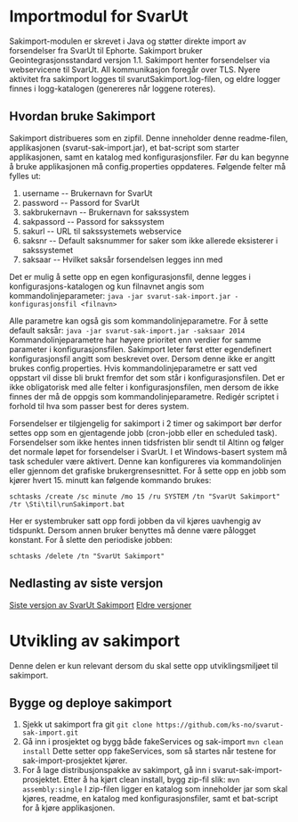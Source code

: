 Importmodul for SvarUt
===================================

Sakimport-modulen er skrevet i Java og støtter direkte import av forsendelser fra SvarUt til Ephorte. Sakimport bruker Geointegrasjonsstandard versjon 1.1. Sakimport henter forsendelser via
webservicene til SvarUt. All kommunikasjon foregår over TLS. Nyere aktivitet fra sakimport logges til svarutSakimport.log-filen, og eldre logger finnes i logg-katalogen (genereres når loggene
roteres).


Hvordan bruke Sakimport
-----------------------------------
Sakimport distribueres som en zipfil. Denne inneholder denne readme-filen, applikasjonen (svarut-sak-import.jar), et bat-script som starter applikasjonen, samt en katalog med konfigurasjonsfiler.
Før du kan begynne å bruke applikasjonen må config.properties oppdateres. Følgende felter må fylles ut:

1. username -- Brukernavn for SvarUt
2. password -- Passord for SvarUt
3. sakbrukernavn -- Brukernavn for sakssystem
4. sakpassord -- Passord for sakssystem
5. sakurl -- URL til sakssystemets webservice
6. saksnr -- Default saksnummer for saker som ikke allerede eksisterer i sakssystemet
7. saksaar -- Hvilket saksår forsendelsen legges inn med

Det er mulig å sette opp en egen konfigurasjonsfil, denne legges i konfigurasjons-katalogen og kun filnavnet angis som kommandolinjeparameter:
`java -jar svarut-sak-import.jar -konfigurasjonsfil <filnavn>`

Alle parametre kan også gis som kommandolinjeparametre. For å sette default saksår:
`java -jar svarut-sak-import.jar -saksaar 2014`
Kommandolinjeparametre har høyere prioritet enn verdier for samme parameter i konfigurasjonsfilen. Sakimport leter først etter egendefinert konfigurasjonsfil angitt
som beskrevet over. Dersom denne ikke er angitt brukes config.properties. Hvis kommandolinjeparametre er satt ved oppstart vil disse bli brukt fremfor det som står i
konfigurasjonsfilen. Det er ikke obligatorisk med alle felter i konfigurasjonsfilen, men dersom de ikke finnes der må de oppgis som kommandolinjeparametre. Redigér scriptet i forhold til
hva som passer best for deres system.

Forsendelser er tilgjengelig for sakimport i 2 timer og sakimport bør derfor settes opp som en gjentagende jobb (cron-jobb eller en scheduled task).
Forsendelser som ikke hentes innen tidsfristen blir sendt til Altinn og følger det normale løpet for forsendelser i SvarUt. I et Windows-basert system må task scheduler være
aktivert. Denne kan konfigureres via kommandolinjen eller gjennom det grafiske brukergrensesnittet. For å sette opp en jobb som kjører hvert 15. minutt kan følgende kommando brukes:

`schtasks /create /sc minute /mo 15 /ru SYSTEM /tn "SvarUt Sakimport" /tr \Sti\til\runSakimport.bat`

Her er systembruker satt opp fordi jobben da vil kjøres uavhengig av tidspunkt. Dersom annen bruker benyttes må denne være pålogget konstant.
For å slette den periodiske jobben:

`schtasks /delete /tn "SvarUt Sakimport"`

Nedlasting av siste versjon
-----------------------------------

[Siste versjon av SvarUt Sakimport](https://svarut.ks.no/releases/svarut-sak-import-latest.zip)
[Eldre versjoner](https://svarut.ks.no/releases/)

Utvikling av sakimport
===================================

Denne delen er kun relevant dersom du skal sette opp utviklingsmiljøet til sakimport.


Bygge og deploye sakimport
-----------------------------------
1. Sjekk ut sakimport fra git `git clone https://github.com/ks-no/svarut-sak-import.git`
2. Gå inn i prosjektet og bygg både fakeServices og sak-import `mvn clean install` Dette setter opp fakeServices, som så startes når testene for sak-import-prosjektet kjører.
3. For å lage distribusjonspakke av sakimport, gå inn i svarut-sak-import-prosjektet. Etter å ha kjørt clean install, bygg zip-fil slik: `mvn assembly:single`
I zip-filen ligger en katalog som inneholder jar som skal kjøres, readme, en katalog med konfigurasjonsfiler, samt et bat-script for å kjøre applikasjonen.

